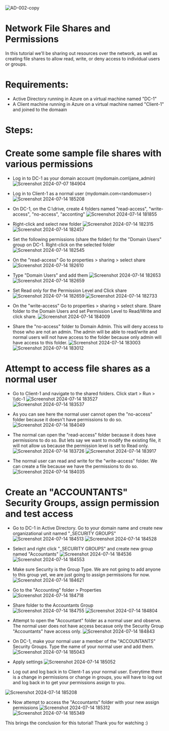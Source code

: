 ![AD-002-copy](https://github.com/user-attachments/assets/ce24755c-6698-4af9-a5ae-2131f80ee991)

# Network File Shares and Permissions

In this tutorial we'll be sharing out resources over the network, as well as creating file shares to allow read, write, or deny access to individual users or groups.

# Requirements:

- Active Directory running in Azure on a virtual machine named "DC-1"
- A Client machine running in Azure on a virtual machine named "Client-1" and joined to the domaain

# Steps:

# Create some sample file shares with various permissions

- Log in to DC-1 as your domain account (mydomain.com\jane_admin)
![Screenshot 2024-07-07 184904](https://github.com/user-attachments/assets/99a87c4f-5ebd-4079-b381-e16d9a6a9fd2)

- Log in to Client-1 as a normal user (mydomain.com\<randomuser>)
![Screenshot 2024-07-14 185208](https://github.com/user-attachments/assets/4f1cbad4-afba-4ea9-982f-a2f5001e231b)

- On DC-1, on the C:\drive, create 4 folders named "read-access", "write-access", "no-access", "acconting"
![Screenshot 2024-07-14 181855](https://github.com/user-attachments/assets/50c358fc-85da-425a-866b-045dfa4e8e68)

- Right-click and select new folder
![Screenshot 2024-07-14 182315](https://github.com/user-attachments/assets/8a8cff5d-67ce-4570-ab1f-b28fe8a4c29a)
![Screenshot 2024-07-14 182457](https://github.com/user-attachments/assets/7920232b-18ea-49f2-8b1d-5b2a9fd256bd)

- Set the following permissions (share the folder) for the "Domain Users" group on DC-1. Right-click on the selected folder
![Screenshot 2024-07-14 182545](https://github.com/user-attachments/assets/ba7f4ca5-c3c0-40c2-bc54-b83529b2b680)

- On the "read-access" Go to properties > sharing > select share
![Screenshot 2024-07-14 182610](https://github.com/user-attachments/assets/c38b927d-4bd0-42cd-921b-26033ccc57de)

- Type "Domain Users" and add them
![Screenshot 2024-07-14 182653](https://github.com/user-attachments/assets/74d043aa-c228-4407-9247-3d131b8d2ec0)
![Screenshot 2024-07-14 182659](https://github.com/user-attachments/assets/46c01618-c167-4e98-9e18-ceca819c13e0)

- Set Read only for the Permission Level and Click share
![Screenshot 2024-07-14 182659](https://github.com/user-attachments/assets/75244156-21ad-4bec-a79a-afbd4ed7c314)
![Screenshot 2024-07-14 182733](https://github.com/user-attachments/assets/08b79b66-5364-4aca-88e0-fdf3ce64b2fc)

- On the "write-access" Go to properties > sharing > select share. Share folder to the Domain Users and set Permission Level to Read/Write and click share.
![Screenshot 2024-07-14 184009](https://github.com/user-attachments/assets/21947505-a5b5-4251-aab9-9459604f47e8)

- Share the "no-access" folder to Domain Admin. This will deny access to those who are not an admin. The admin will be able to read/write and normal users will not have access to the folder because only admin will have access to this folder.
![Screenshot 2024-07-14 183003](https://github.com/user-attachments/assets/ffac76fc-1d15-491b-84a8-8e0f8fec5b1a)
![Screenshot 2024-07-14 183012](https://github.com/user-attachments/assets/fbe00bf5-93e3-42ca-837c-fa70f7b99ff5)

# Attempt to access file shares as a normal user

- Go to Client-1 and navigate to the shared folders. Click start > Run > \\\dc-1
![Screenshot 2024-07-14 183527](https://github.com/user-attachments/assets/d23ba0bc-254a-49f0-8a42-d656276ed2ae)
![Screenshot 2024-07-14 183537](https://github.com/user-attachments/assets/ff86c9d5-4d04-4415-aaba-4b2064bac073)

- As you can see here the normal user cannot open the "no-access" folder because it doesn't have permissions to do so.
![Screenshot 2024-07-14 184049](https://github.com/user-attachments/assets/5a6128f6-b3de-4d86-812b-3bbc17f2bd2d)

- The normal can open the "read-access" folder because it does have permissions to do so. But lets say we want to modify the existing file, it will not allow us because the permission level is set to Read only.
![Screenshot 2024-07-14 183726](https://github.com/user-attachments/assets/83e390bf-61b5-4562-8ed9-d9560df9ec94)
![Screenshot 2024-07-14 183917](https://github.com/user-attachments/assets/6f5c9966-3bce-4348-a769-04cba40d4db8)

- The normal user can read and write for the "write-access" folder. We can create a file because we have the permissions to do so.
![Screenshot 2024-07-14 184035](https://github.com/user-attachments/assets/c717ddaf-92ab-4b7a-bc1e-4a48bab73600)

# Create an "ACCOUNTANTS" Security Groups, assign permission and test access

- Go to DC-1 in Active Directory. Go to your domain name and create new organizational unit named "_SECURITY GROUPS"
![Screenshot 2024-07-14 184513](https://github.com/user-attachments/assets/21df98a5-985b-4fe9-b58c-74dfb620d709)
![Screenshot 2024-07-14 184528](https://github.com/user-attachments/assets/06626feb-8040-4166-a0f7-688e91d42c65)

- Select and right click "_SECURITY GROUPS" and create new group named "Accountants"
![Screenshot 2024-07-14 184536](https://github.com/user-attachments/assets/3bf1736d-bff2-4042-8b84-c0bb19b4f8b1)
![Screenshot 2024-07-14 184553](https://github.com/user-attachments/assets/8d828a11-65d0-493c-a346-e46223627f00)

- Make sure Security is the Group Type. We are not going to add anyone to this group yet, we are just going to assign permissions for now.
![Screenshot 2024-07-14 184621](https://github.com/user-attachments/assets/5577c4bc-c7be-476f-beb9-f086f6c32dde)

- Go to the "Accounting" folder > Properties
![Screenshot 2024-07-14 184718](https://github.com/user-attachments/assets/9ce46380-0ab1-470b-9eec-d3612d6a67d7)

- Share folder to the Accountants Group
![Screenshot 2024-07-14 184755](https://github.com/user-attachments/assets/24cee327-30f6-4c4e-ba20-8577dbc50bfe)
![Screenshot 2024-07-14 184804](https://github.com/user-attachments/assets/ca26a22e-3d2e-45ac-b7e9-2f7e7c2603d6)

- Attempt to open the "Accountant" folder as a normal user and observe. The normal user does not have access becasue only the Security Group "Accountants" have access only.
![Screenshot 2024-07-14 184843](https://github.com/user-attachments/assets/76cb6128-134f-4fc3-90ec-c83f68b2dcaf)

- On DC-1, make your normal user a member of the "ACCOUNTANTS" Security Groups. Type the name of your normal user and add them.
![Screenshot 2024-07-14 185043](https://github.com/user-attachments/assets/9980d4ba-a1cf-4ffb-a00f-55d2c354dd18)
- Apply settings
![Screenshot 2024-07-14 185052](https://github.com/user-attachments/assets/a784769c-efeb-477c-92aa-5db424b5b7d6)

- Log out and log back in to Client-1 as your normal user. Everytime there is a change in permissions or change in groups, you will have to log out and log back in to get your permissions assign to you.

![Screenshot 2024-07-14 185208](https://github.com/user-attachments/assets/8e74a790-a227-4ae0-a80c-1a2f7031f9bf)

- Now attempt to access the "Accountants" folder with your new assign permissions
![Screenshot 2024-07-14 185312](https://github.com/user-attachments/assets/7a7aacae-1767-4de2-a762-9e3106c82202)
![Screenshot 2024-07-14 185349](https://github.com/user-attachments/assets/3be86cb8-6c4a-4b7f-8157-c6cf4c193b08)

This brings the conclusion for this tutorial! Thank you for watching :)

































